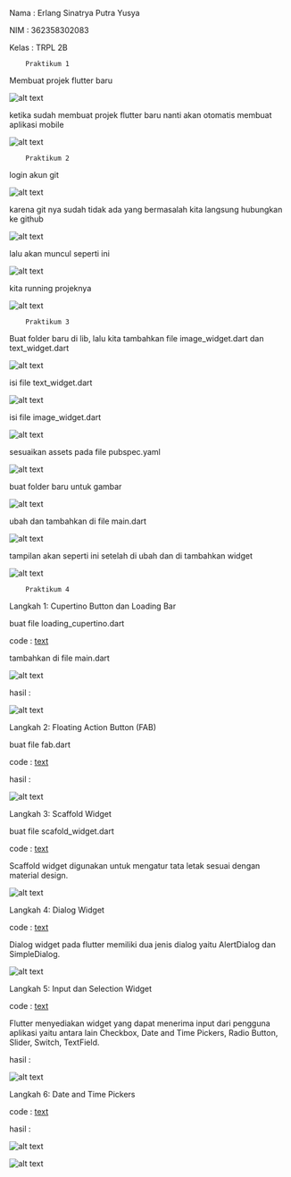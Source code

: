 Nama    : Erlang Sinatrya Putra Yusya

NIM     : 362358302083

Kelas   : TRPL 2B

        Praktikum 1
Membuat projek flutter baru

![alt text](ss/image.png)

ketika sudah membuat projek flutter baru nanti akan otomatis membuat aplikasi mobile 

![alt text](ss/image-1.png)

        Praktikum 2
login akun git 

![alt text](ss/image-2.png)

karena git nya sudah tidak ada yang bermasalah 
kita langsung hubungkan ke github

![alt text](ss/image-3.png)

lalu akan muncul seperti ini

![alt text](ss/image-4.png)

kita running projeknya

![alt text](ss/image-5.png)

        Praktikum 3
Buat folder baru di lib, lalu kita tambahkan file image_widget.dart dan text_widget.dart

![alt text](ss/image-6.png)

isi file text_widget.dart 

![alt text](ss/image-7.png)

isi file image_widget.dart

![alt text](ss/image-8.png)

sesuaikan assets pada file pubspec.yaml

![alt text](ss/image-9.png)

buat folder baru untuk gambar

![alt text](ss/image-10.png)

ubah dan tambahkan di file main.dart

![alt text](ss/image-11.png)

tampilan akan seperti ini setelah di ubah dan di tambahkan widget

![alt text](ss/image-12.png)

        Praktikum 4

Langkah 1: Cupertino Button dan Loading Bar

buat file loading_cupertino.dart

code : [text](lib/widgedComponen/loading_cupertino.dart)

tambahkan di file main.dart

![alt text](ss/image-14.png)

hasil :

![alt text](ss/image-13.png)

Langkah 2: Floating Action Button (FAB)

buat file fab.dart 

code : [text](lib/widgedComponen/fab.dart)

hasil :

![alt text](ss/image-15.png)

Langkah 3: Scaffold Widget 

buat file scafold_widget.dart

code : [text](lib/widgedComponen/scafold_widget.dart)

Scaffold widget digunakan untuk mengatur tata letak sesuai dengan material design.

![alt text](ss/image-16.png)

Langkah 4: Dialog Widget


code : [text](lib/widgedComponen/dialog_widget.dart)

Dialog widget pada flutter memiliki dua jenis dialog yaitu AlertDialog dan SimpleDialog.

![alt text](ss/image-17.png)

Langkah 5: Input dan Selection Widget

code : [text](lib/widgedComponen/input_widget.dart)

Flutter menyediakan widget yang dapat menerima input dari pengguna aplikasi yaitu antara lain Checkbox, Date and Time Pickers, Radio Button, Slider, Switch, TextField.

hasil :

![alt text](ss/image-18.png)

Langkah 6: Date and Time Pickers

code : [text](lib/widgedComponen/date_widget.dart)

hasil :

![alt text](ss/image-19.png)

![alt text](ss/image-20.png)



